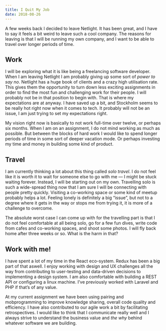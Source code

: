 ```yaml
---
title: I Quit My Job
date: 2018-08-26
---
```


A few weeks back I decided to leave Netlight. It has been great, and I have to say it feels a bit weird to leave such a cool company. The reasons for leaving is that I will be running my own company, and I want to be able to travel over longer periods of time.

## Work
I will be exploring what it is like being a freelancing software developer. When I am leaving Netlight I am probably giving up some sort of _power to say no_. Netlight has a huge book of clients and a crazy high utilisation rate. This gives them the opportunity to turn down less exciting assignments in order to find the most fun and challenging work for their people. I will probably not be in that position to begin with. That is where my expectations are at anyway. I have saved up a bit, and Stockholm seems to be really hot right now when it comes to tech. It probably will not be an issue, I am just trying to set my expectations right.

My vision right now is basically to not work full-time over twelve, or perhaps six months. When I am on an assignment, I do not mind working as much as possible. But between the blocks of hard work I would like to spend longer periods of time in some sort of deeper vacation mode. Or perhaps investing my time and money in building some kind of product.

## Travel
I am currently thinking a lot about this thing called _solo travel_. I do not feel like it is worth it to wait for someone else to go with me — I might be stuck waiting forever. Instead, I will be starting out on my own. Travelling solo is such a wide-spread thing now that I am sure I will be connecting with people pretty quickly. Visiting a co-working space or some kind of meetup probably helps a lot. Feeling lonely is definitely a big “issue”, but not to a degree where it gets in the way or stops me from trying it,  it is more of a challenge to overcome.

The absolute worst case  I can come up with for the travelling part is that I do not feel comfortable at all being solo, go for a few fun dives, write code from cafes and co-working spaces, and shoot some photos. I will fly back home after three weeks or so. What is the harm in that?

## Work with me!
I have spent a lot of my time in the React eco-system. Redux has been a big part of that aswell. I enjoy working with design and UX challenges all the way from contributing to user-testing and data-driven decisions  to implementing a design system. I am also comfortable with building a REST API or configuring a linux machine. I’ve previously worked with Laravel and PHP if that’s of any value.

At my current assignment we have been using pairing and mobprogramming to improve knowledge sharing, overall code quality and efficiency. I have also contributed to our agile work a bit by facilitating retrospectives. I would like to think that I communicate really well and I always strive to understand the business value and _the why_ behind whatever software we are building.
